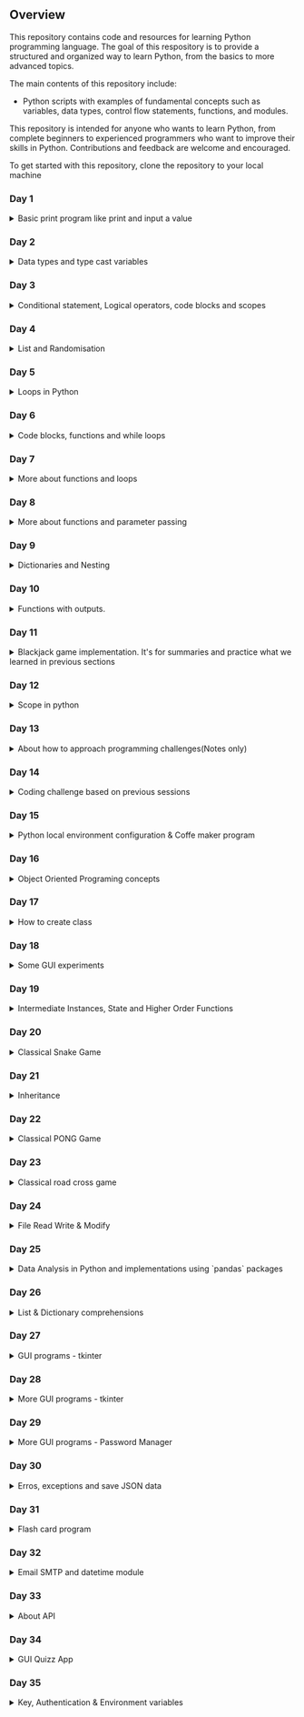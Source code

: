 ## Overview

This repository contains code and resources for learning Python programming language. The goal of this respository is to provide a structured and organized way to learn Python, from the basics to more advanced topics.

The main contents of this repository include:

- Python scripts with examples of fundamental concepts such as variables, data types, control flow statements, functions, and modules.

This repository is intended for anyone who wants to learn Python, from complete beginners to experienced programmers who want to improve their skills in Python. Contributions and feedback are welcome and encouraged.

To get started with this repository, clone the repository to your local machine
### Day 1
<details>
<summary>Basic print program like print and input a value</summary>
 <a name="anchor"><a href="https://github.com/albin-joseph/python/tree/main/001-day">001-day</a>
</details>

### Day 2
<details>
<summary>Data types and type cast variables</summary>
 <a name="anchor"><a href="https://github.com/albin-joseph/python/tree/main/002-day">002-day</a>
</details>

### Day 3
<details>
<summary>Conditional statement, Logical operators, code blocks and scopes</summary>
 <a name="anchor"><a href="https://github.com/albin-joseph/python/tree/main/003-day">003-day</a>
</details>

### Day 4
<details>
<summary>List and Randomisation</summary>
 <a name="anchor"><a href="https://github.com/albin-joseph/python/tree/main/004-day">004-day</a>
</details>

### Day 5
<details>
<summary>Loops in Python</summary>
 <a name="anchor"><a href="https://github.com/albin-joseph/python/tree/main/005-day">005-day</a>
</details>

### Day 6
<details>
<summary>Code blocks, functions and while loops</summary>
 <a name="anchor"><a href="https://github.com/albin-joseph/python/tree/main/006-day">006-day</a>
</details>

### Day 7
<details>
<summary>More about functions and loops</summary>
 <a name="anchor"><a href="https://github.com/albin-joseph/python/tree/main/007-day">007-day</a>
</details>

### Day 8
<details>
<summary>More about functions and parameter passing</summary>
 <a name="anchor"><a href="https://github.com/albin-joseph/python/tree/main/008-day">008-day</a>
</details>

### Day 9
<details>
<summary>Dictionaries and Nesting</summary>
 <a name="anchor"><a href="https://github.com/albin-joseph/python/tree/main/009-day">009-day</a>
</details>

### Day 10
<details>
<summary>Functions with outputs.</summary>
 <a name="anchor"><a href="https://github.com/albin-joseph/python/tree/main/010-day">010-day</a>
</details>

### Day 11
<details>
<summary>Blackjack game implementation. It's for summaries and practice what we learned in previous sections</summary>
 <a name="anchor"><a href="https://github.com/albin-joseph/python/tree/main/011-day">011-day</a>
</details>

### Day 12
<details>
<summary>Scope in python</summary>
 <a name="anchor"><a href="https://github.com/albin-joseph/python/tree/main/012-day">012-day</a>
</details>

### Day 13
<details>
<summary>About how to approach programming challenges(Notes only)</summary>
 <a name="anchor"><a href="https://github.com/albin-joseph/python/tree/main/013-day">013-day</a>
</details>

### Day 14
<details>
<summary>Coding challenge based on previous sessions</summary>
 <a name="anchor"><a href="https://github.com/albin-joseph/python/tree/main/014-day">014-day</a>
</details>

### Day 15
<details>
<summary>Python local environment configuration & Coffe maker program</summary>
 <a name="anchor"><a href="https://github.com/albin-joseph/python/tree/main/015-day">015-day</a>
</details>

### Day 16
<details>
<summary>Object Oriented Programing concepts</summary>
 <a name="anchor"><a href="https://github.com/albin-joseph/python/tree/main/016-day">016-day</a>
</details>

### Day 17
<details>
<summary>How to create class</summary>
 <a name="anchor"><a href="https://github.com/albin-joseph/python/tree/main/017-day">017-day</a>
</details>

### Day 18
<details>
<summary>Some GUI experiments</summary>
 <a name="anchor"><a href="https://github.com/albin-joseph/python/tree/main/018-day">018-day</a>
</details>

### Day 19
<details>
<summary>Intermediate Instances, State and Higher Order Functions</summary>
 <a name="anchor"><a href="https://github.com/albin-joseph/python/tree/main/019-day">019-day</a>
</details>

### Day 20
<details>
<summary>Classical Snake Game</summary>
 <a name="anchor"><a href="https://github.com/albin-joseph/python/tree/main/020-day">020-day</a>

  #### Game Video
  https://github.com/albin-joseph/python/assets/4199704/9d19fe88-36e5-483a-b8fe-f7a5d80cf78a
</details>

### Day 21
<details>
<summary>Inheritance</summary>
 <a name="anchor"><a href="https://github.com/albin-joseph/python/tree/main/021-day">021-day</a>
</details>

### Day 22
<details>
<summary>Classical PONG Game</summary>
 <a name="anchor"><a href="https://github.com/albin-joseph/python/tree/main/022-day">022-day</a>
</details>

### Day 23
<details>
<summary>Classical road cross game</summary>
 <a name="anchor"><a href="https://github.com/albin-joseph/python/tree/main/023-day">023-day</a>
</details>

### Day 24

<details>
<summary>File Read Write & Modify</summary>

- [Code Link](https://github.com/albin-joseph/python/tree/main/024-day)

In this section, we focus on file operations:

- How to open a file
- How to read, write, and modify a file
- Understanding the difference between an absolute path and a relative path

</details>


### Day 25
<details>
<summary>Data Analysis in Python and implementations using `pandas` packages</summary>

 - [Code Link](https://github.com/albin-joseph/python/tree/main/025-day)

 In this section, we focus on the basics of data analysis and related frameworks or packages available in python:

 - CSV file operations
 - Pandas library

</details>

### Day 26
<details>
<summary>List & Dictionary comprehensions</summary>

 - [Code Link](https://github.com/albin-joseph/python/tree/main/026-day)

</details>

### Day 27
<details>
<summary>GUI programs - tkinter</summary>

 - [Code Link](https://github.com/albin-joseph/python/tree/main/027-day)

</details>

### Day 28
<details>
<summary>More GUI programs - tkinter</summary>

 - [Code Link](https://github.com/albin-joseph/python/tree/main/028-day)

</details>

### Day 29
<details>
<summary>More GUI programs - Password Manager</summary>

 - [Code Link](https://github.com/albin-joseph/python/tree/main/029-day)

</details>

### Day 30
<details>
<summary>Erros, exceptions and save JSON data</summary>

 - [Code Link](https://github.com/albin-joseph/python/tree/main/030-day)

</details>

### Day 31
<details>
<summary>Flash card program</summary>

 - [Code Link](https://github.com/albin-joseph/python/tree/main/031-day)

</details>

### Day 32
<details>
<summary>Email SMTP and datetime module</summary>

 - [Code Link](https://github.com/albin-joseph/python/tree/main/032-day)

</details>


### Day 33
<details>
<summary>About API</summary>

 - [Code Link](https://github.com/albin-joseph/python/tree/main/033-day)

</details>

### Day 34
<details>
<summary>GUI Quizz App</summary>

 - [Code Link](https://github.com/albin-joseph/python/tree/main/034-day)

</details>


### Day 35
<details>
<summary>Key, Authentication & Environment variables</summary>

 - [Code Link](https://github.com/albin-joseph/python/tree/main/035-day)

</details>





